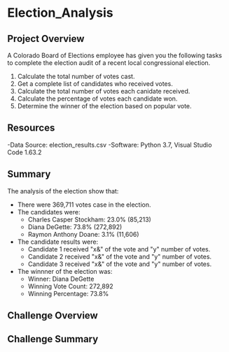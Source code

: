 # Election_Analysis

## Project Overview
A Colorado Board of Elections employee has given you the following tasks to complete the election audit of a recent local congressional election.

1. Calculate the total number of votes cast.
2. Get a complete list of candidates who received votes.
3. Calculate the total number of votes each canidate received.
4. Calculate the percentage of votes each candidate won.
5. Determine the winner of the election based on popular vote.

## Resources
-Data Source: election_results.csv
-Software: Python 3.7, Visual Studio Code 1.63.2

## Summary
The analysis of the election show that:
- There were 369,711 votes case in the election.
- The candidates were:
    - Charles Casper Stockham: 23.0% (85,213)
    - Diana DeGette: 73.8% (272,892)
    - Raymon Anthony Doane: 3.1% (11,606)
- The candidate results were:
    - Candidate 1 received "x&" of the vote and "y" number of votes.
    - Candidate 2 received "x&" of the vote and "y" number of votes.
    - Candidate 3 received "x&" of the vote and "y" number of votes.
- The winnner of the election was:
    - Winner: Diana DeGette
    - Winning Vote Count: 272,892
    - Winning Percentage: 73.8%
## Challenge Overview

## Challenge Summary
